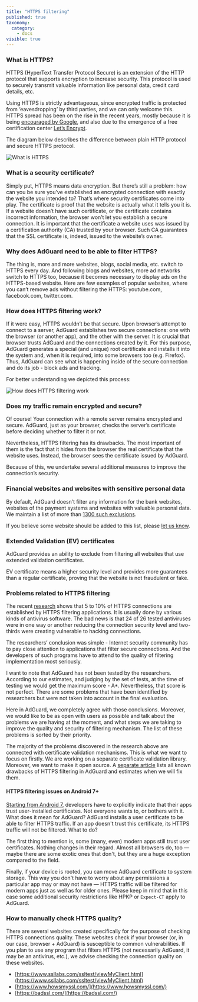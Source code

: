 ```yaml
---
title: "HTTPS filtering"
published: true
taxonomy:
  category:
    - docs
visible: true
---
```


### What is HTTPS?

HTTPS (HyperText Transfer Protocol Secure) is an extension of the HTTP protocol that supports encryption to increase security. This protocol is used to securely transmit valuable information like personal data, credit card details, etc.

Using HTTPS is strictly advantageous, since encrypted traffic is protected from ‘eavesdropping’ by third parties, and we can only welcome this. HTTPS spread has been on the rise in the recent years, mostly because it is being [encouraged by Google](https://webmasters.googleblog.com/2014/08/https-as-ranking-signal.html), and also due to the emergence of a free certification center [Let’s Encrypt](https://en.wikipedia.org/wiki/Let's_Encrypt).

The diagram below describes the difference between plain HTTP protocol and secure HTTPS protocol.

![What is HTTPS](https://cdn.adguard.com/public/Adguard/Blog/https/what_is_https.png)

### What is a security certificate?

Simply put, HTTPS means data encryption. But there’s still a problem: how can you be sure you’ve established an encrypted connection with exactly the website you intended to? That’s where security certificates come into play. The certificate is proof that the website is actually what it tells you it is. If a website doesn’t have such certificate, or the certificate contains incorrect information, the browser won’t let you establish a secure connection. It is important that the certificate a website uses was issued by a certification authority (CA) trusted by your browser. Such CA guarantees that the SSL certificate is, indeed, issued to the website’s owner.

### Why does AdGuard need to be able to filter HTTPS?

The thing is, more and more websites, blogs, social media, etc. switch to HTTPS every day. And following blogs and websites, more ad networks switch to HTTPS too, because it becomes necessary to display ads on the HTTPS-based website. Here are few examples of popular websites, where you can’t remove ads without filtering the HTTPS: youtube.com, facebook.com, twitter.com.

### How does HTTPS filtering work?

If it were easy, HTTPS wouldn’t be that secure. Upon browser’s attempt to connect to a server, AdGuard establishes two secure connections: one with the browser (or another app), and the other with the server. It is crucial that browser trusts AdGuard and the connections created by it. For this purpose, AdGuard generates a special (and unique) root certificate and installs it into the system and, when it is required, into some browsers too (e.g. Firefox). Thus, AdGuard can see what is happening inside of the secure connection and do its job - block ads and tracking.

For better understanding we depicted this process:

![How does HTTPS filtering work](https://cdn.adguard.com/public/Adguard/Blog/https/what_is_https_filtering.png)

### Does my traffic remain encrypted and secure?

Of course! Your connection with a remote server remains encrypted and secure. AdGuard, just as your browser, checks the server’s certificate before deciding whether to filter it or not.

Nevertheless, HTTPS filtering has its drawbacks. The most important of them is the fact that it hides from the browser the real certificate that the website uses. Instead, the browser sees the certificate issued by AdGuard.

Because of this, we undertake several additional measures to improve the connection’s security.

### Financial websites and websites with sensitive personal data

By default, AdGuard doesn’t filter any information for the bank websites, websites of the payment systems and websites with valuable personal data. We maintain a list of more than [1300 such exclusions](https://github.com/AdguardTeam/HttpsExclusions).

If you believe some website should be added to this list, please [let us know](https://github.com/AdguardTeam/HttpsExclusions/issues/new).

### Extended Validation (EV) certificates

AdGuard provides an ability to exclude from filtering all websites that use extended validation certificates.

EV certificate means a higher security level and provides more guarantees than a regular certificate, proving that the website is not fraudulent or fake.

### Problems related to HTTPS filtering

The recent [research](https://cdn.adguard.com/public/Adguard/Blog/https/interception-ndss17.pdf) shows that 5 to 10% of HTTPS connections are established by HTTPS filtering applications. It is usually done by various kinds of antivirus software. The bad news is that 24 of 26 tested antiviruses were in one way or another reducing the connection security level and two-thirds were creating vulnerable to hacking connections.

The researchers’ conclusion was simple - Internet security community has to pay close attention to applications that filter secure connections. And the developers of such programs have to attend to the quality of filtering implementation most seriously.

I want to note that AdGuard has not been tested by the researchers. According to our estimates, and judging by the set of tests, at the time of testing we would get the maximum score - A\*. Nevertheless, that score is not perfect. There are some problems that have been identified by researchers but were not taken into account in the final evaluation.

Here in AdGuard, we completely agree with those conclusions. Moreover, we would like to be as open with users as possible and talk about the problems we are having at the moment, and what steps we are taking to improve the quality and security of filtering mechanism. The list of these problems is sorted by their priority.

The majority of the problems discovered in the research above are connected with certificate validation mechanisms. This is what we want to focus on firstly. We are working on a separate certificate validation library. Moreover, we want to make it open source. A [separate article](https://kb.adguard.com/en/general/https-filtering/https-filtering-known-issues) lists all known drawbacks of HTTPS filtering in AdGuard and estimates when we will fix them.

#### HTTPS filtering issues on Android 7+

[Starting from Android 7](https://blog.adguard.com/en/android-nougat-release-and-what-does-it-mean-for-adguard-users/), developers have to explicitly indicate that their apps trust user-installed certificates. Not everyone wants to, or bothers with it. What does it mean for AdGuard? AdGuard installs a user certificate to be able to filter HTTPS traffic. If an app doesn't trust this certificate, its HTTPS traffic will not be filtered. What to do?

The first thing to mention is, some (many, even) modern apps still trust user certificates. Nothing changes in their regard. Almost all browsers do, too — maybe there are some exotic ones that don't, but they are a huge exception compared to the field.

Finally, if your device is rooted, you can move AdGuard certificate to system storage. This way you don't have to worry about any permissions a particular app may or may not have — HTTPS traffic will be filtered for modern apps just as well as for older ones. Please keep in mind that in this case some additional security restrictions like HPKP or `Expect-CT` apply to AdGuard.

### How to manually check HTTPS quality?

There are several websites created specifically for the purpose of checking HTTPS connections quality. These websites check if your browser (or, in our case, browser + AdGuard) is susceptible to common vulnerabilities. If you plan to use any program that filters HTTPS (not necessarily AdGuard, it may be an antivirus, etc.), we advise checking the connection quality on these websites.

- [https://www.ssllabs.com/ssltest/viewMyClient.html](https://www.ssllabs.com/ssltest/viewMyClient.html)
- [https://www.howsmyssl.com/](https://www.howsmyssl.com/)
- [https://badssl.com/](https://badssl.com/)
